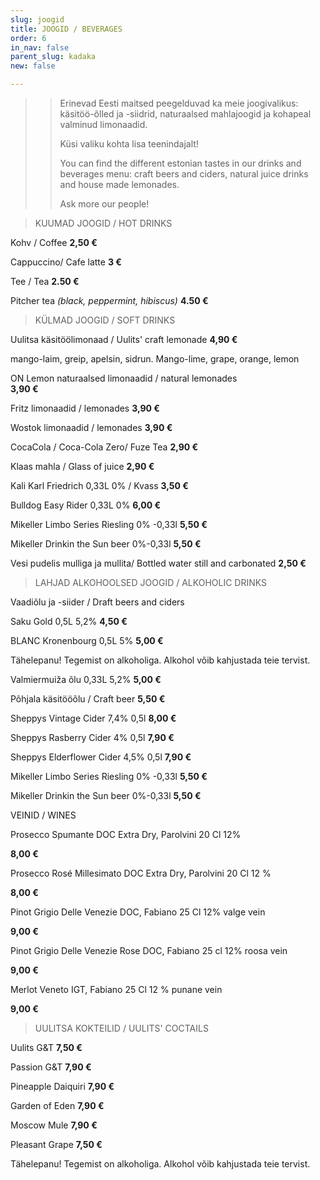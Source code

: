 ```yaml
---
slug: joogid
title: JOOGID / BEVERAGES
order: 6
in_nav: false
parent_slug: kadaka
new: false

---
```

<div class="ellipsis"></div>

> > Erinevad Eesti maitsed peegelduvad ka meie joogivalikus: käsitöö-õlled ja -siidrid, naturaalsed mahlajoogid ja kohapeal valminud limonaadid.
> >
> > Küsi valiku kohta lisa teenindajalt!
> >
> > You can find the different estonian tastes in our drinks and beverages menu: craft beers and ciders, natural juice drinks and house made lemonades.
> >
> > Ask more our people!

<div class="ellipsis"></div>

> KUUMAD JOOGID / HOT DRINKS

Kohv / Coffee **2,50 €**

Cappuccino/ Cafe latte **3 €**

Tee / Tea **2.50 €**

Pitcher tea _(black, peppermint, hibiscus)_  **4.50 €**

<div class="ellipsis"></div>

> KÜLMAD JOOGID / SOFT DRINKS

Uulitsa käsitöölimonaad / Uulits' craft lemonade **4,90 €**

<span class="koostis">mango-laim, greip, apelsin, sidrun. Mango-lime, grape, orange, lemon

ON Lemon naturaalsed limonaadid / natural lemonades  
**3,90 €**

Fritz limonaadid / lemonades **3,90 €**

Wostok limonaadid / lemonades **3,90 €**

CocaCola / Coca-Cola Zero/ Fuze Tea  **2,90 €**

Klaas mahla / Glass of juice **2,90 €**

Kali Karl Friedrich 0,33L 0% / Kvass  **3,50 €**

Bulldog Easy Rider 0,33L 0% **6,00 €**

Mikeller Limbo Series Riesling 0% -0,33l  **5,50 €**

Mikeller Drinkin the Sun beer 0%-0,33l  **5,50 €**

Vesi pudelis mulliga ja mullita/ Bottled water still and carbonated  **2,50 €**

<div class="ellipsis"></div>

> LAHJAD ALKOHOOLSED JOOGID / ALKOHOLIC DRINKS

<span class="special"></span> Vaadiõlu ja -siider / Draft beers and ciders

Saku Gold 0,5L 5,2%  **4,50 €**

BLANC  Kronenbourg 0,5L 5% **5,00 €**

<span class="koostis">Tähelepanu! Tegemist on alkoholiga.  Alkohol võib kahjustada teie tervist.</span>

Valmiermuiža õlu 0,33L 5,2%  **5,00 €**

Põhjala käsitööõlu / Craft beer **5,50 €**

Sheppys Vintage Cider 7,4% 0,5l  **8,00 €**

Sheppys Rasberry Cider 4% 0,5l  **7,90 €**

Sheppys Elderflower Cider 4,5% 0,5l  **7,90 €**

Mikeller Limbo Series Riesling 0% -0,33l  **5,50 €**

Mikeller Drinkin the Sun beer 0%-0,33l  **5,50 €**

<div class="ellipsis"></div> 

VEINID / WINES

Prosecco Spumante DOC Extra Dry, Parolvini 20 Cl 12%

**8,00 €**

Prosecco Rosé Millesimato DOC Extra Dry, Parolvini 20 Cl 12 %

**8,00 €**

Pinot Grigio Delle Venezie DOC, Fabiano 25 Cl 12% valge vein

**9,00 €**

Pinot Grigio Delle Venezie Rose DOC, Fabiano 25 cl 12% roosa vein

**9,00 €**

Merlot Veneto IGT, Fabiano 25 Cl 12 % punane vein

**9,00 €**

<div class="ellipsis"></div>

> UULITSA KOKTEILID / UULITS' COCTAILS

Uulits G&T **7,50 €**

Passion G&T **7,90 €**

Pineapple Daiquiri **7,90 €**

Garden of Eden **7,90 €**

Moscow Mule **7,90 €**

Pleasant Grape **7,50 €**

<span class="koostis">Tähelepanu! Tegemist on alkoholiga. Alkohol võib kahjustada teie tervist.</span>